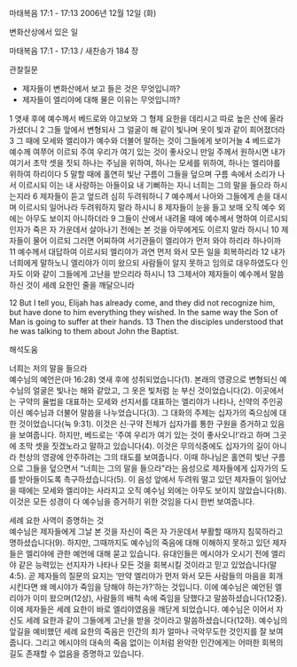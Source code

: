 마태복음 17:1 - 17:13 
2006년 12월 12일 (화)

변화산상에서 있은 일



마태복음 17:1 - 17:13 / 새찬송가 184 장


관찰질문
- 제자들이 변화산에서 보고 들은 것은 무엇입니까?
- 제자들이 엘리야에 대해 물은 이유는 무엇입니까?

1 엿새 후에 예수께서 베드로와 야고보와 그 형제 요한을 데리시고 따로 높은 산에 올라가셨더니 2 그들 앞에서 변형되사 그 얼굴이 해 같이 빛나며 옷이 빛과 같이 희어졌더라 3 그 때에 모세와 엘리야가 예수와 더불어 말하는 것이 그들에게 보이거늘 4 베드로가 예수께 여쭈어 이르되 주여 우리가 여기 있는 것이 좋사오니 만일 주께서 원하시면 내가 여기서 초막 셋을 짓되 하나는 주님을 위하여, 하나는 모세를 위하여, 하나는 엘리야를 위하여 하리이다 5 말할 때에 홀연히 빛난 구름이 그들을 덮으며 구름 속에서 소리가 나서 이르시되 이는 내 사랑하는 아들이요 내 기뻐하는 자니 너희는 그의 말을 들으라 하시는지라 6 제자들이 듣고 엎드려 심히 두려워하니 7 예수께서 나아와 그들에게 손을 대시며 이르시되 일어나라 두려워하지 말라 하시니 8 제자들이 눈을 들고 보매 오직 예수 외에는 아무도 보이지 아니하더라 9 그들이 산에서 내려올 때에 예수께서 명하여 이르시되 인자가 죽은 자 가운데서 살아나기 전에는 본 것을 아무에게도 이르지 말라 하시니 10 제자들이 물어 이르되 그러면 어찌하여 서기관들이 엘리야가 먼저 와야 하리라 하나이까 11 예수께서 대답하여 이르시되 엘리야가 과연 먼저 와서 모든 일을 회복하리라 12 내가 너희에게 말하노니 엘리야가 이미 왔으되 사람들이 알지 못하고 임의로 대우하였도다 인자도 이와 같이 그들에게 고난을 받으리라 하시니 13 그제서야 제자들이 예수께서 말씀하신 것이 세례 요한인 줄을 깨달으니라  

12  But I tell you, Elijah has already come, and they did not recognize him, but have done to him everything they wished. In the same way the Son of Man is going to suffer at their hands. 13  Then the disciples understood that he was talking to them about John the Baptist.

해석도움





너희는 저의 말을 들으라  
예수님의 예언은(마 16:28) 엿새 후에 성취되었습니다(1). 본래의 영광으로 변형되신 예수님의 얼굴은 빛나는 해와 같았고, 그 옷은 빛처럼 눈 부신 것이었습니다(2). 이곳에서는 구약의 율법을 대표하는 모세와 선지서를 대표하는 엘리야가 나타나, 신약의 주인공이신 예수님과 더불어 말씀을 나누었습니다(3). 그 대화의 주제는 십자가의 죽으심에 대한 것이었습니다(눅 9:31). 이것은 신·구약 전체가 십자가를 통한 구원을 증거하고 있음을 보여줍니다. 하지만, 베드로는 ‘주여 우리가 여기 있는 것이 좋사오니!’라고 하며 그곳에 초막 셋을 짓겠노라고 말하고 있습니다(4). 이것은 무의식중에도 십자가의 길이 아니라 천상의 영광에 안주하려는 그의 태도를 보여줍니다. 이때 하나님은 홀연히 빛난 구름으로 그들을 덮으면서 “너희는 그의 말을 들으라”라는 음성으로 제자들에게 십자가의 도를 받아들이도록 촉구하셨습니다(5). 이 음성 앞에서 두려워 떨고 있던 제자들이 일어났을 때에는 모세와 엘리야는 사라지고 오직 예수님 외에는 아무도 보이지 않았습니다(8). 이것은 모든 성경이 다 예수님을 증거하기 위한 것임을 다시 한번 보여줍니다.  

세례 요한 사역이 증명하는 것  
예수님은 제자들에게 그날 본 것을 자신이 죽은 자 가운데서 부활할 때까지 침묵하라고 명하셨습니다(9). 하지만, 그때까지도 예수님의 죽음에 대해 이해하지 못하고 있던 제자들은 엘리야에 관한 예언에 대해 묻고 있습니다. 유대인들은 메시야가 오시기 전에 엘리야 같은 능력있는 선지자가 나타나 모든 것을 회복시킬 것이라고 믿고 있었습니다(말 4:5). 곧 제자들의 질문의 요지는 ‘만약 엘리야가 먼저 와서 모든 사람들의 마음을 회개시킨다면 왜 메시야가 죽임을 당해야 하는가?’하는 것입니다. 이에 예수님은 예언된 엘리야가 이미 왔으며(12상), 사람들의 배척 속에 죽임을 당했다고 말씀하셨습니다(12중). 이에 제자들은 세례 요한이 바로 엘리야였음을 깨닫게 되었습니다. 예수님은 이어서 자신도 세례 요한과 같이 그들에게 고난을 받을 것이라고 말씀하셨습니다(12하). 예수님의 앞길을 예비했던 세례 요한의 죽음은 인간의 죄가 얼마나 극악무도한 것인지를 잘 보여줍니다. 그리고 메시야의 대속의 죽음 없이는 이처럼 완악한 인간에게는 어떠한 회복의 길도 존재할 수 없음을 증명하고 있습니다.